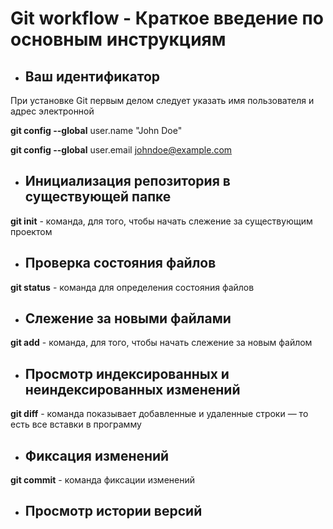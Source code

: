# Git workflow - Краткое введение по основным инструкциям
+ ## Ваш идентификатор
При установке Git первым делом следует указать имя пользователя и адрес 
электронной

**git config --global** user.name "John Doe"

**git config --global** user.email johndoe@example.com

+ ## Инициализация репозитория в существующей папке

 **git init** - команда, для того, чтобы начать слежение за существующим проектом

+ ## Проверка состояния файлов

**git status** - команда для определения состояния файлов

+ ## Слежение за новыми файлами

**git add** - команда, для того, чтобы начать слежение за новым файлом

+ ## Просмотр индексированных и неиндексированных изменений

**git diff** - команда показывает добавленные и удаленные строки — то есть все вставки в 
программу

+ ## Фиксация изменений

**git commit** - команда фиксации изменений
+ ## Просмотр истории версий 


